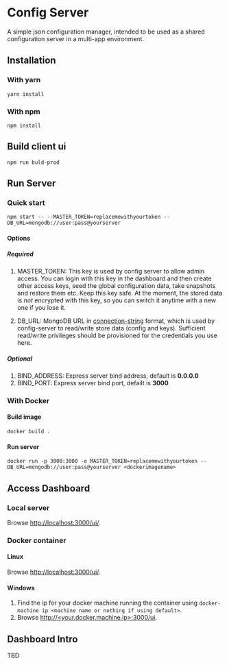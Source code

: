 # Config Server
A simple json configuration manager, intended to be used as a shared configuration server in a multi-app environment.

## Installation

### With yarn
`yarn install`

### With npm
`npm install`

## Build client ui
`npm run buld-prod`

## Run Server
### Quick start
`npm start -- --MASTER_TOKEN=replacemewithyourtoken --DB_URL=mongodb://user:pass@yourserver`
#### Options
##### Required
1. MASTER_TOKEN: This key is used by config server to allow admin access. You can login with this key in the dashboard and then create other access keys, seed the global configuration data, take snapshots and restore them etc. Keep this key safe. At the moment, the stored data is *not* encrypted with this key, so you can switch it anytime with a new one if you lose it. 

2. DB_URL: MongoDB URL in [connection-string](https://docs.mongodb.com/manual/reference/connection-string/) format, which is used by config-server to read/write store data (config and keys). Sufficient read/write privileges should be provisioned for the credentials you use here.
##### Optional
1. BIND_ADDRESS: Express server bind address, default is __0.0.0.0__
2. BIND_PORT: Express server bind port, defailt is __3000__

### With Docker
#### Build image
`docker build .`
#### Run server
`docker run -p 3000:3000 -e MASTER_TOKEN=replacemewithyourtoken --DB_URL=mongodb://user:pass@yourserver <dockerimagename>`

## Access Dashboard

### Local server
  Browse [http://localhost:3000/ui/](http://localhost:3000/ui/).

### Docker container
#### Linux
  Browse [http://localhost:3000/ui/](http://localhost:3000/ui/).
#### Windows
1. Find the ip for your docker machine running the container using `docker-machine ip <machine name or nothing if using default>`.
2. Browse [http://<your.docker.machine.ip>:3000/ui](http://<your.docker.machine.ip>:3000/ui).

## Dashboard Intro
TBD


